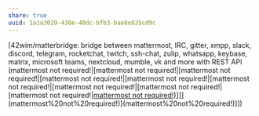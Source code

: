 ```yaml
---
share: true
uuid: 1a1a3029-430e-40dc-bfb3-bae8e825cd9c
---
```

[42wim/matterbridge: bridge between mattermost, IRC, gitter, xmpp, slack, discord, telegram, rocketchat, twitch, ssh-chat, zulip, whatsapp, keybase, matrix, microsoft teams, nextcloud, mumble, vk and more with REST API (mattermost not required!|[mattermost not required!|[mattermost not required!|[mattermost not required!|[mattermost not required!|[mattermost not required!|[mattermost not required!|[mattermost not required!|[mattermost not required!|[mattermost not required!)](/undefined)]]](mattermost%20not%20required!)](mattermost%20not%20required!)]])